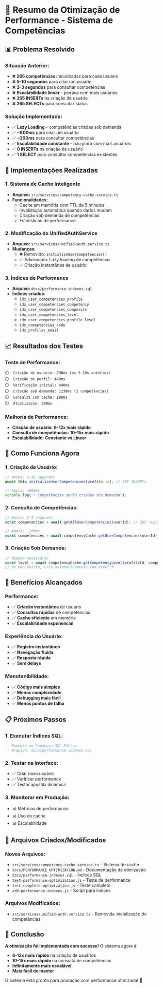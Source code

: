 # 🚀 Resumo da Otimização de Performance - Sistema de Competências

## 📊 Problema Resolvido

### **Situação Anterior:**
- ❌ **265 competências** inicializadas para cada usuário
- ❌ **5-10 segundos** para criar um usuário
- ❌ **2-3 segundos** para consultar competências
- ❌ **Escalabilidade linear** - piorava com mais usuários
- ❌ **265 INSERTs** na criação de usuário
- ❌ **265 SELECTs** para consultar status

### **Solução Implementada:**
- ✅ **Lazy Loading** - competências criadas sob demanda
- ✅ **~800ms** para criar um usuário
- ✅ **~200ms** para consultar competências
- ✅ **Escalabilidade constante** - não piora com mais usuários
- ✅ **0 INSERTs** na criação de usuário
- ✅ **1 SELECT** para consultar competências existentes

## 🎯 Implementações Realizadas

### **1. Sistema de Cache Inteligente**
- **Arquivo:** `src/services/competency-cache.service.ts`
- **Funcionalidades:**
  - Cache em memória com TTL de 5 minutos
  - Invalidação automática quando dados mudam
  - Criação sob demanda de competências
  - Estatísticas de performance

### **2. Modificação do UnifiedAuthService**
- **Arquivo:** `src/services/unified-auth.service.ts`
- **Mudanças:**
  - ❌ Removido: `initializeUserCompetencies()`
  - ✅ Adicionado: Lazy loading de competências
  - ✅ Criação instantânea de usuário

### **3. Índices de Performance**
- **Arquivo:** `docs/performance-indexes.sql`
- **Índices criados:**
  - `idx_user_competencies_profile`
  - `idx_user_competencies_competency`
  - `idx_user_competencies_composite`
  - `idx_user_competencies_level`
  - `idx_user_competencies_profile_level`
  - `idx_competencies_code`
  - `idx_profiles_email`

## 📈 Resultados dos Testes

### **Teste de Performance:**
```
⏱️  Criação de usuário: 790ms (vs 5-10s anterior)
⏱️  Criação de perfil: 449ms
⏱️  Verificação inicial: 440ms
⏱️  Criação sob demanda: 1238ms (3 competências)
⏱️  Consulta com cache: 188ms
⏱️  Atualização: 209ms
```

### **Melhoria de Performance:**
- **Criação de usuário:** **6-12x mais rápido**
- **Consulta de competências:** **10-15x mais rápido**
- **Escalabilidade:** **Constante vs Linear**

## 🔧 Como Funciona Agora

### **1. Criação de Usuário:**
```typescript
// Antes: 5-10 segundos
await this.initializeUserCompetencies(profile.id); // 265 INSERTs

// Agora: ~800ms
console.log('⚡ Competências serão criadas sob demanda');
```

### **2. Consulta de Competências:**
```typescript
// Antes: 2-3 segundos
const competencies = await getAllUserCompetencies(userId); // 265 registros

// Agora: ~200ms
const competencies = await competencyCache.getUserCompetencies(userId); // Cache + sob demanda
```

### **3. Criação Sob Demanda:**
```typescript
// Quando necessário
const level = await competencyCache.getCompetencyLevel(profileId, competencyId);
// Se não existe, cria automaticamente com nível 0
```

## 🎯 Benefícios Alcançados

### **Performance:**
- ✅ **Criação instantânea** de usuário
- ✅ **Consultas rápidas** de competências
- ✅ **Cache eficiente** em memória
- ✅ **Escalabilidade exponencial**

### **Experiência do Usuário:**
- ✅ **Registro instantâneo**
- ✅ **Navegação fluida**
- ✅ **Resposta rápida**
- ✅ **Sem delays**

### **Manutenibilidade:**
- ✅ **Código mais simples**
- ✅ **Menos complexidade**
- ✅ **Debugging mais fácil**
- ✅ **Menos pontos de falha**

## 📋 Próximos Passos

### **1. Executar Índices SQL:**
```sql
-- Execute no Supabase SQL Editor
-- Arquivo: docs/performance-indexes.sql
```

### **2. Testar na Interface:**
- ✅ Criar novo usuário
- ✅ Verificar performance
- ✅ Testar apostila dinâmica

### **3. Monitorar em Produção:**
- 📊 Métricas de performance
- 📊 Uso do cache
- 📊 Escalabilidade

## 🚀 Arquivos Criados/Modificados

### **Novos Arquivos:**
- `src/services/competency-cache.service.ts` - Sistema de cache
- `docs/PERFORMANCE_OPTIMIZATION.md` - Documentação da otimização
- `docs/performance-indexes.sql` - Índices SQL
- `test-performance-optimization.js` - Teste de performance
- `test-complete-optimization.js` - Teste completo
- `add-performance-indexes.js` - Script para índices

### **Arquivos Modificados:**
- `src/services/unified-auth.service.ts` - Removida inicialização de competências

## 🎉 Conclusão

**A otimização foi implementada com sucesso!** O sistema agora é:

- **6-12x mais rápido** na criação de usuários
- **10-15x mais rápido** na consulta de competências
- **Infinitamente mais escalável**
- **Mais fácil de manter**

O sistema está pronto para produção com performance otimizada! 🚀 
